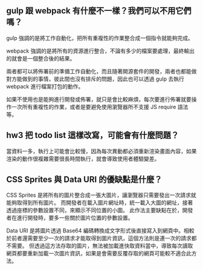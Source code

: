 ## gulp 跟 webpack 有什麼不一樣？我們可以不用它們嗎？
gulp 強調的是將工作自動化，把所有重複性的作業整合成一個指令就能夠完成。

webpack 強調的是將所有的資源進行整合，不論有多少的檔案要處理，最終輸出的就會是一個整合後的結果。

兩者都可以將佈署前的準備工作自動化，而且隨著開源套件的開發，兩者也都能做對方能做到的事情，彼此間也沒有排斥的問題，因此也可以透過 gulp 去執行 webpack 進行檔案打包的動作。

如果不使用也是能夠進行開發或佈署，就只是會比較麻煩，每次要進行佈署就要操作一次所有重複性的作業，或者是要避免使用瀏覽器所不支援 JS require 語法等。


## hw3 把 todo list 這樣改寫，可能會有什麼問題？
當資料一多，執行上可能會比較慢，因為每次異動都必須重新渲染畫面內容，如果渲染的動作很複雜需要很長時間執行，就會導致使用者體驗變差。


## CSS Sprites 與 Data URI 的優缺點是什麼？
CSS Sprites 是將所有的圖片整合成一張大圖片，讓瀏覽器只需要發出一次請求就能夠取得到所有圖片。
而開發者在載入圖片網址時，統一載入大圖的網址，接著透過座標的參數設置不同，來顯示不同位置的小圖。
此作法主要缺點在於，開發者在進行開發時，要多一些關於圖片位置的參數設置。

Data URI 是將圖片透過 Base64 編碼轉換成文字形式後直接寫入到網頁中。相較於前者還需要至少一次的請求才能取得到圖片資訊，這個方法則是連一次的請求都不需要。
但透過這方法存取的圖片，無法被加載進快取資料當中，導致每次讀取網頁都要重新加載一次圖片資訊，如果是會需要反覆存取的網頁可能較不適合此方法。